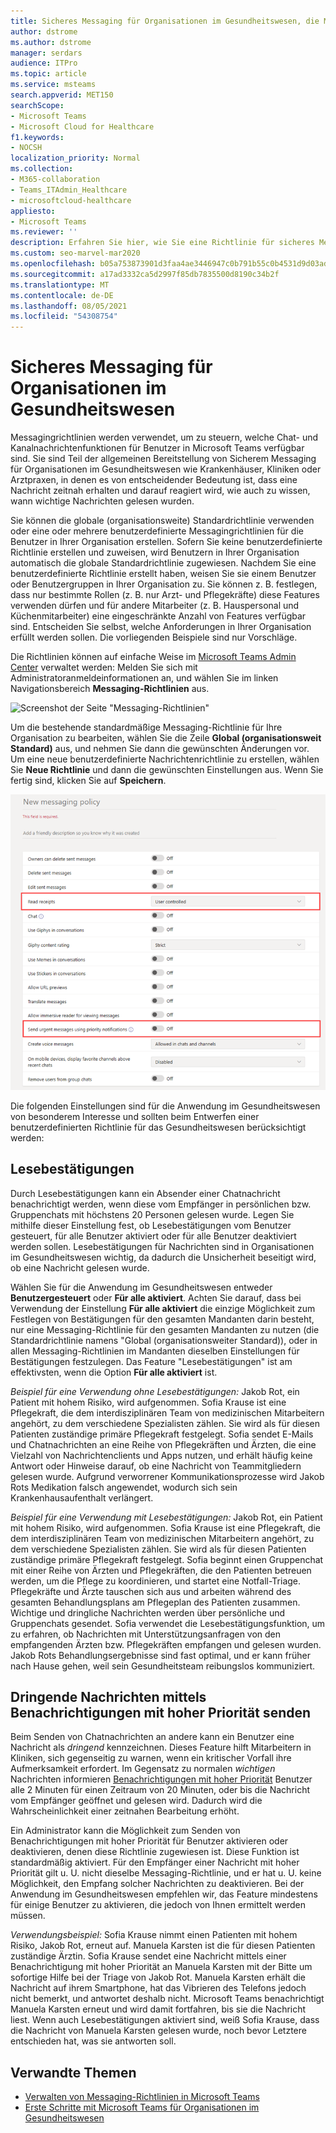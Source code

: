 ```yaml
---
title: Sicheres Messaging für Organisationen im Gesundheitswesen, die Microsoft Teams verwenden
author: dstrome
ms.author: dstrome
manager: serdars
audience: ITPro
ms.topic: article
ms.service: msteams
search.appverid: MET150
searchScope:
- Microsoft Teams
- Microsoft Cloud for Healthcare
f1.keywords:
- NOCSH
localization_priority: Normal
ms.collection:
- M365-collaboration
- Teams_ITAdmin_Healthcare
- microsoftcloud-healthcare
appliesto:
- Microsoft Teams
ms.reviewer: ''
description: Erfahren Sie hier, wie Sie eine Richtlinie für sicheres Messaging für Microsoft Teams anpassen können, die Lesebestätigungen und Benachrichtigungen mit hoher Priorität umfassen kann.
ms.custom: seo-marvel-mar2020
ms.openlocfilehash: b05a753873901d3faa4ae3446947c0b791b55c0b4531d9d03adf039a421c2f5a
ms.sourcegitcommit: a17ad3332ca5d2997f85db7835500d8190c34b2f
ms.translationtype: MT
ms.contentlocale: de-DE
ms.lasthandoff: 08/05/2021
ms.locfileid: "54308754"
---
```

# <a name="secure-messaging-for-healthcare-organizations"></a>Sicheres Messaging für Organisationen im Gesundheitswesen

Messagingrichtlinien werden verwendet, um zu steuern, welche Chat- und Kanalnachrichtenfunktionen für Benutzer in Microsoft Teams verfügbar sind. Sie sind Teil der allgemeinen Bereitstellung von Sicherem Messaging für Organisationen im Gesundheitswesen wie Krankenhäuser, Kliniken oder Arztpraxen, in denen es von entscheidender Bedeutung ist, dass eine Nachricht zeitnah erhalten und darauf reagiert wird, wie auch zu wissen, wann wichtige Nachrichten gelesen wurden.

Sie können die globale (organisationsweite) Standardrichtlinie verwenden oder eine oder mehrere benutzerdefinierte Messagingrichtlinien für die Benutzer in Ihrer Organisation erstellen. Sofern Sie keine benutzerdefinierte Richtlinie erstellen und zuweisen, wird Benutzern in Ihrer Organisation automatisch die globale Standardrichtlinie zugewiesen. Nachdem Sie eine benutzerdefinierte Richtlinie erstellt haben, weisen Sie sie einem Benutzer oder Benutzergruppen in Ihrer Organisation zu. Sie können z. B. festlegen, dass nur bestimmte Rollen (z. B. nur Arzt- und Pflegekräfte) diese Features verwenden dürfen und für andere Mitarbeiter (z. B. Hauspersonal und Küchenmitarbeiter) eine eingeschränkte Anzahl von Features verfügbar sind. Entscheiden Sie selbst, welche Anforderungen in Ihrer Organisation erfüllt werden sollen. Die vorliegenden Beispiele sind nur Vorschläge.

Die Richtlinien können auf einfache Weise im [Microsoft Teams Admin Center](https://admin.teams.microsoft.com) verwaltet werden: Melden Sie sich mit Administratoranmeldeinformationen an, und wählen Sie im linken Navigationsbereich **Messaging-Richtlinien** aus.

 ![Screenshot der Seite "Messaging-Richtlinien"](../../media/hc-messaging-policy-admin-center.png)

Um die bestehende standardmäßige Messaging-Richtlinie für Ihre Organisation zu bearbeiten, wählen Sie die Zeile **Global (organisationsweit Standard)** aus, und nehmen Sie dann die gewünschten Änderungen vor. Um eine neue benutzerdefinierte Nachrichtenrichtlinie zu erstellen, wählen Sie **Neue Richtlinie** und dann die gewünschten Einstellungen aus. Wenn Sie fertig sind, klicken Sie auf **Speichern**.

![Screenshot der Einstellungen für Messaging-Richtlinien](../../media/hc-messaging-policy.png)

Die folgenden Einstellungen sind für die Anwendung im Gesundheitswesen von besonderem Interesse und sollten beim Entwerfen einer benutzerdefinierten Richtlinie für das Gesundheitswesen berücksichtigt werden:

## <a name="read-receipts"></a>Lesebestätigungen

Durch Lesebestätigungen kann ein Absender einer Chatnachricht benachrichtigt werden, wenn diese vom Empfänger in persönlichen bzw. Gruppenchats mit höchstens 20 Personen gelesen wurde. Legen Sie mithilfe dieser Einstellung fest, ob Lesebestätigungen vom Benutzer gesteuert, für alle Benutzer aktiviert oder für alle Benutzer deaktiviert werden sollen. Lesebestätigungen für Nachrichten sind in Organisationen im Gesundheitswesen wichtig, da dadurch die Unsicherheit beseitigt wird, ob eine Nachricht gelesen wurde.

Wählen Sie für die Anwendung im Gesundheitswesen entweder **Benutzergesteuert** oder **Für alle aktiviert**. Achten Sie darauf, dass bei Verwendung der Einstellung **Für alle aktiviert** die einzige Möglichkeit zum Festlegen von Bestätigungen für den gesamten Mandanten darin besteht, nur eine Messaging-Richtlinie für den gesamten Mandanten zu nutzen (die Standardrichtlinie namens "Global (organisationsweiter Standard)), oder in allen Messaging-Richtlinien im Mandanten dieselben Einstellungen für Bestätigungen festzulegen. Das Feature "Lesebestätigungen" ist am effektivsten, wenn die Option **Für alle aktiviert** ist.

*Beispiel für eine Verwendung ohne Lesebestätigungen:* Jakob Rot, ein Patient mit hohem Risiko, wird aufgenommen.  Sofia Krause ist eine Pflegekraft, die dem interdisziplinären Team von medizinischen Mitarbeitern angehört, zu dem verschiedene Spezialisten zählen. Sie wird als für diesen Patienten zuständige primäre Pflegekraft festgelegt.  Sofia sendet E-Mails und Chatnachrichten an eine Reihe von Pflegekräften und Ärzten, die eine Vielzahl von Nachrichtenclients und Apps nutzen, und erhält häufig keine Antwort oder Hinweise darauf, ob eine Nachricht von Teammitgliedern gelesen wurde. Aufgrund verworrener Kommunikationsprozesse wird Jakob Rots Medikation falsch angewendet, wodurch sich sein Krankenhausaufenthalt verlängert.

*Beispiel für eine Verwendung mit Lesebestätigungen:* Jakob Rot, ein Patient mit hohem Risiko, wird aufgenommen.  Sofia Krause ist eine Pflegekraft, die dem interdisziplinären Team von medizinischen Mitarbeitern angehört, zu dem verschiedene Spezialisten zählen. Sie wird als für diesen Patienten zuständige primäre Pflegekraft festgelegt.  Sofia beginnt einen Gruppenchat mit einer Reihe von Ärzten und Pflegekräften, die den Patienten betreuen werden, um die Pflege zu koordinieren, und startet eine Notfall-Triage.  Pflegekräfte und Ärzte tauschen sich aus und arbeiten während des gesamten Behandlungsplans am Pflegeplan des Patienten zusammen.  Wichtige und dringliche Nachrichten werden über persönliche und Gruppenchats gesendet. Sofia verwendet die Lesebestätigungsfunktion, um zu erfahren, ob Nachrichten mit Unterstützungsanfragen von den empfangenden Ärzten bzw. Pflegekräften empfangen und gelesen wurden. Jakob Rots Behandlungsergebnisse sind fast optimal, und er kann früher nach Hause gehen, weil sein Gesundheitsteam reibungslos kommuniziert.

## <a name="send-urgent-messages-using-priority-notifications"></a>Dringende Nachrichten mittels Benachrichtigungen mit hoher Priorität senden

Beim Senden von Chatnachrichten an andere kann ein Benutzer eine Nachricht als *dringend* kennzeichnen. Dieses Feature hilft Mitarbeitern in Kliniken, sich gegenseitig zu warnen, wenn ein kritischer Vorfall ihre Aufmerksamkeit erfordert. Im Gegensatz zu normalen *wichtigen* Nachrichten informieren [Benachrichtigungen mit hoher Priorität](https://support.microsoft.com/article/mark-a-message-as-important-or-urgent-in-teams-ea99d5b6-1317-4550-8d75-86ff14cd4462) Benutzer alle 2 Minuten für einen Zeitraum von 20 Minuten, oder bis die Nachricht vom Empfänger geöffnet und gelesen wird. Dadurch wird die Wahrscheinlichkeit einer zeitnahen Bearbeitung erhöht.

Ein Administrator kann die Möglichkeit zum Senden von Benachrichtigungen mit hoher Priorität für Benutzer aktivieren oder deaktivieren, denen diese Richtlinie zugewiesen ist. Diese Funktion ist standardmäßig aktiviert. Für den Empfänger einer Nachricht mit hoher Priorität gilt u. U. nicht dieselbe Messaging-Richtlinie, und er hat u. U. keine Möglichkeit, den Empfang solcher Nachrichten zu deaktivieren. Bei der Anwendung im Gesundheitswesen empfehlen wir, das Feature mindestens für einige Benutzer zu aktivieren, die jedoch von Ihnen ermittelt werden müssen.

*Verwendungsbeispiel:* Sofia Krause nimmt einen Patienten mit hohem Risiko, Jakob Rot, erneut auf. Manuela Karsten ist die für diesen Patienten zuständige Ärztin.  Sofia Krause sendet eine Nachricht mittels einer Benachrichtigung mit hoher Priorität an Manuela Karsten mit der Bitte um sofortige Hilfe bei der Triage von Jakob Rot.  Manuela Karsten erhält die Nachricht auf ihrem Smartphone, hat das Vibrieren des Telefons jedoch nicht bemerkt, und antwortet deshalb nicht. Microsoft Teams benachrichtigt Manuela Karsten erneut und wird damit fortfahren, bis sie die Nachricht liest. Wenn auch Lesebestätigungen aktiviert sind, weiß Sofia Krause, dass die Nachricht von Manuela Karsten gelesen wurde, noch bevor Letztere entschieden hat, was sie antworten soll.

## <a name="related-topics"></a>Verwandte Themen

- [Verwalten von Messaging-Richtlinien in Microsoft Teams](../../messaging-policies-in-teams.md)
- [Erste Schritte mit Microsoft Teams für Organisationen im Gesundheitswesen](teams-in-hc.md)
